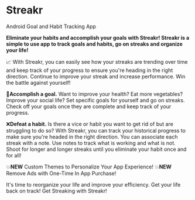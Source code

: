 # Streakr
Android Goal and Habit Tracking App

<b>Eliminate your habits and accomplish your goals with Streakr!  Streakr is a simple to use app to track goals and habits, go on streaks and organize your life!</b>

📈 With Streakr, you can easily see how your streaks are trending over time and keep track of your progress to ensure you're heading in the right direction.  Continue to improve your streak and increase performance.  Win the battle against yourself!

🏅<b>Accomplish a goal.</b>  Want to improve your health?  Eat more vegetables?  Improve your social life?  Set specific goals for yourself and go on streaks.  Check off your goals once they are complete and keep track of your progress.

❌<b>Defeat a habit.</b>  Is there a vice or habit you want to get rid of but are struggling to do so?  With Streakr, you can track your historical progress to make sure you're headed in the right direction. You can associate each streak with a note.  Use notes to track what is working and what is not.  Shoot for longer and longer streaks until you eliminate your habit once and for all!

💥<b>NEW</b> Custom Themes to Personalize Your App Experience!
💥<b>NEW</b> Remove Ads with One-Time In App Purchase!

It's time to reorganize your life and improve your efficiency.  Get your life back on track!  Get Streaking with Streakr!
